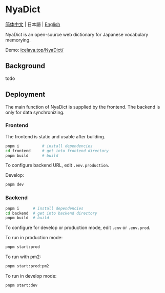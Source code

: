 # NyaDict

[简体中文](./docs/ReadMe.zh-Hans.md) | 日本語 | [English](../ReadMe.md)

NyaDict is an open-source web dictionary for Japanese vocabulary memorying.

Demo: [icelava.top/NyaDict/](https://icelava.top/NyaDict/)

## Background

todo

## Deployment

The main function of NyaDict is supplied by the frontend. The backend is only for data synchronizing.

### Frontend

The frontend is static and usable after building.

```bash
pnpm i          # install dependencies
cd frontend     # get into frontend directory
pnpm build      # build
```

To configure backend URL, edit `.env.production`.

Develop:

```bash
pnpm dev
```

### Backend

```bash
pnpm i      # install dependencies
cd backend  # get into backend directory
pnpm build  # build
```

To configure for develop or production mode, edit `.env` or `.env.prod`.

To run in production mode:

```bash
pnpm start:prod
```

To run with pm2:

```bash
pnpm start:prod:pm2
```

To run in develop mode:

```bash
pnpm start:dev
```
